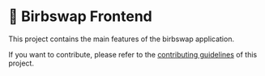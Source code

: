 # 🥞 Birbswap Frontend

This project contains the main features of the birbswap application.

If you want to contribute, please refer to the [contributing guidelines](./CONTRIBUTING.md) of this project.
